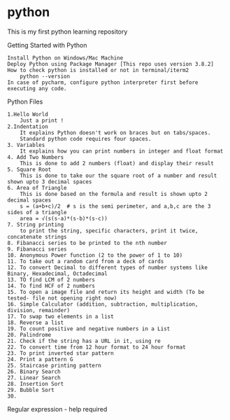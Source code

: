 # python
This is my first python learning repository 

Getting Started with Python

    Install Python on Windows/Mac Machine
    Deploy Python using Package Manager [This repo uses version 3.8.2]
    How to check python is installed or not in terminal/iterm2
        python --version
    In case of pycharm, configure python interpreter first before executing any code.
Python Files

    1.Hello World
        Just a print !
    2.Indentation
        It explains Python doesn't work on braces but on tabs/spaces.
        Standard python code requires four spaces.
    3. Variables
        It explains how you can print numbers in integer and float format
    4. Add Two Numbers
        This is done to add 2 numbers (float) and display their result
    5. Square Root
        This is done to take our the square root of a number and result shown upto 3 decimal spaces
    6. Area of Triangle
        This is done based on the formula and result is shown upto 2 decimal spaces
        s = (a+b+c)/2  # s is the semi perimeter, and a,b,c are the 3 sides of a triangle
        area = √(s(s-a)*(s-b)*(s-c))
    7. String printing
        to print the string, specific characters, print it twice, concatenate strings
    8. Fibanacci series to be printed to the nth number
    9. Fibanacci series 
    10. Anonymous Power function (2 to the power of 1 to 10)
    11. To take out a random card from a deck of cards
    12. To convert Decimal to different types of number systems like Binary, Hexadecimal, Octadecimal
    13. TO find LCM of 2 numbers
    14. To find HCF of 2 numbers
    15. To open a image file and return its height and width (To be tested- file not opening right now)
    16. Simple Calculator (addition, subtraction, multiplication, division, remainder)
    17. To swap two elements in a list
    18. Reverse a list
    19. To count positive and negative numbers in a List
    20. Palindrome
    21. Check if the string has a URL in it, using re
    22. To convert time from 12 hour format to 24 hour format
    23. To print inverted star pattern
    24. Print a pattern G
    25. Staircase printing pattern
    26. Binary Search
    27. Linear Search
    28. Insertion Sort
    29. Bubble Sort
    30. 

Regular expression - help required
